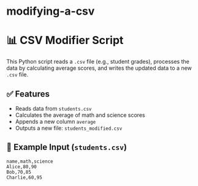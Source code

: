 # modifying-a-csv

# 📊 CSV Modifier Script

This Python script reads a `.csv` file (e.g., student grades), processes the data by calculating average scores, and writes the updated data to a new `.csv` file.

## ✅ Features

- Reads data from `students.csv`
- Calculates the average of math and science scores
- Appends a new column `average`
- Outputs a new file: `students_modified.csv`

## 📁 Example Input (`students.csv`)

```csv
name,math,science
Alice,80,90
Bob,70,85
Charlie,60,95
